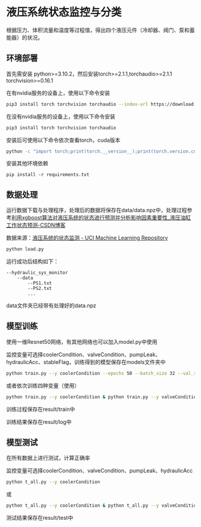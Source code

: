 # 液压系统状态监控与分类

根据压力、体积流量和温度等过程值，得出四个液压元件（冷却器、阀门、泵和蓄能器）的状况。



## 环境部署

首先需安装 python>=3.10.2，然后安装torch>=2.1.1,torchaudio>=2.1.1 torchvision>=0.16.1

在有nvidia服务的设备上，使用以下命令安装

```bash
pip3 install torch torchvision torchaudio --index-url https://download.pytorch.org/whl/cu118
```

在没有nvidia服务的设备上，使用以下命令安装

```bash
pip3 install torch torchvision torchaudio
```

安装后可使用以下命令依次查看torch，cuda版本

```bash
python -c "import torch;print(torch.__version__);print(torch.version.cuda)"
```

安装其他环境依赖

```
pip install -r requirements.txt
```



## 数据处理

运行数据下载与处理程序，处理后的数据将保存在data/data.npz中，处理过程参考[利用xgboost算法对液压系统的状态进行预测并分析影响因素重要性_液压油缸工作状态预测-CSDN博客](https://blog.csdn.net/Mr_Robert/article/details/84672797)

数据来源：[液压系统的状态监测 - UCI Machine Learning Repository](https://archive.ics.uci.edu/dataset/447/condition+monitoring+of+hydraulic+systems)

```bash
python load.py
```

运行成功后结构如下：

```
--hydraulic_sys_monitor
    --data
        --PS1.txt
        --PS2.txt
        ...
```

data文件夹已经带有处理好的data.npz



## 模型训练

使用一维Resnet50网络，有其他网络也可以加入model.py中使用

监控变量可选择coolerCondition、valveCondition、pumpLeak、hydraulicAcc、stableFlag，训练得到的模型保存在models文件夹中

```bash
python train.py --y coolerCondition --epochs 50 --batch_size 32 --val_rate 0.15 --test_rate 0.05 --lr 0.001 --step_size 1 --gamma 0.95 --random_state 42
```

或者依次训练四种变量（使用）

```bash
python train.py --y coolerCondition & python train.py --y valveCondition & python train.py --y pumpLeak & python train.py --y hydraulicAcc & python train.py --y stableFlag
```

训练过程保存在result/train中

训练结果保存在result/log中



## 模型测试

在所有数据上进行测试，计算正确率

监控变量可选择coolerCondition、valveCondition、pumpLeak、hydraulicAcc

```bash
python t_all.py --y coolerCondition
```

或

```bash
python t_all.py --y coolerCondition & python t_all.py --y valveCondition & python t_all.py --y pumpLeak & python t_all.py --y hydraulicAcc & python t_all.py --y stableFlag
```

测试结果保存在result/test中
